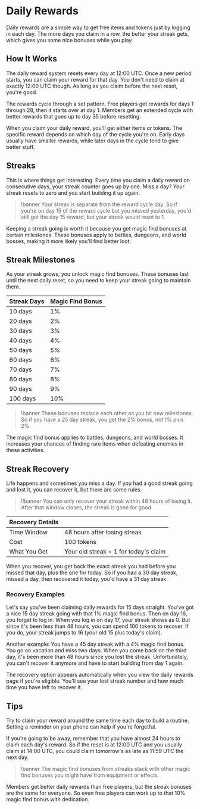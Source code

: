 # Daily Rewards

Daily rewards are a simple way to get free items and tokens just by logging in each day. The more days you claim in a row, the better your streak gets, which gives you some nice bonuses while you play.

## How It Works

The daily reward system resets every day at 12:00 UTC. Once a new period starts, you can claim your reward for that day. You don't need to claim at exactly 12:00 UTC though. As long as you claim before the next reset, you're good.

The rewards cycle through a set pattern. Free players get rewards for days 1 through 28, then it starts over at day 1. Members get an extended cycle with better rewards that goes up to day 35 before resetting.

When you claim your daily reward, you'll get either items or tokens. The specific reward depends on which day of the cycle you're on. Early days usually have smaller rewards, while later days in the cycle tend to give better stuff.

## Streaks

This is where things get interesting. Every time you claim a daily reward on consecutive days, your streak counter goes up by one. Miss a day? Your streak resets to zero and you start building it up again.

>!banner Your streak is separate from the reward cycle day. So if you're on day 15 of the reward cycle but you missed yesterday, you'd still get the day 15 reward, but your streak would reset to 1.

Keeping a streak going is worth it because you get magic find bonuses at certain milestones. These bonuses apply to battles, dungeons, and world bosses, making it more likely you'll find better loot.

## Streak Milestones

As your streak grows, you unlock magic find bonuses. These bonuses last until the next daily reset, so you need to keep your streak going to maintain them.

| Streak Days | Magic Find Bonus | 
| ----------- | ---------------- |
| 10 days | 1% |
| 20 days | 2% |
| 30 days | 3% |
| 40 days | 4% |
| 50 days | 5% |
| 60 days | 6% |
| 70 days | 7% |
| 80 days | 8% |
| 90 days | 9% |
| 100 days | 10% |

>!banner These bonuses replace each other as you hit new milestones. So if you have a 25 day streak, you get the 2% bonus, not 1% plus 2%.

The magic find bonus applies to battles, dungeons, and world bosses. It increases your chances of finding rare items when defeating enemies in these activities.

## Streak Recovery

Life happens and sometimes you miss a day. If you had a good streak going and lost it, you can recover it, but there are some rules.

>!!banner You can only recover your streak within 48 hours of losing it. After that window closes, the streak is gone for good.

| Recovery Details | |
| ---------------- | --------------- |
| Time Window | 48 hours after losing streak |
| Cost | 100 tokens |
| What You Get | Your old streak + 1 for today's claim |

When you recover, you get back the exact streak you had before you missed that day, plus the one for today. So if you had a 30 day streak, missed a day, then recovered it today, you'd have a 31 day streak.

### Recovery Examples

Let's say you've been claiming daily rewards for 15 days straight. You've got a nice 15 day streak going with that 1% magic find bonus. Then on day 16, you forget to log in. When you log in on day 17, your streak shows as 0. But since it's been less than 48 hours, you can spend 100 tokens to recover. If you do, your streak jumps to 16 (your old 15 plus today's claim).

Another example: You have a 45 day streak with a 4% magic find bonus. You go on vacation and miss two days. When you come back on the third day, it's been more than 48 hours since you lost the streak. Unfortunately, you can't recover it anymore and have to start building from day 1 again.

The recovery option appears automatically when you view the daily rewards page if you're eligible. You'll see your lost streak number and how much time you have left to recover it.

## Tips

Try to claim your reward around the same time each day to build a routine. Setting a reminder on your phone can help if you're forgetful.

If you're going to be away, remember that you have almost 24 hours to claim each day's reward. So if the reset is at 12:00 UTC and you usually claim at 14:00 UTC, you could claim tomorrow's as late as 11:59 UTC the next day.

>!banner The magic find bonuses from streaks stack with other magic find bonuses you might have from equipment or effects.

Members get better daily rewards than free players, but the streak bonuses are the same for everyone. So even free players can work up to that 10% magic find bonus with dedication.